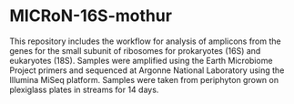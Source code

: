 # MICRoN-16S-mothur
This repository includes the workflow for analysis of amplicons from the genes for the small subunit of ribosomes for prokaryotes (16S) and
eukaryotes (18S). Samples were amplified using the Earth Microbiome Project primers and sequenced at Argonne National Laboratory using
the Illumina MiSeq platform. Samples were taken from periphyton grown on plexiglass plates in streams for 14 days.

